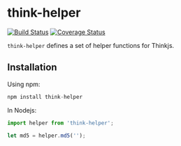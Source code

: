 # think-helper
[![Build Status](https://travis-ci.org/thinkjs/think-helper.svg?branch=master)](https://travis-ci.org/thinkjs/think-helper)
[![Coverage Status](https://coveralls.io/repos/github/thinkjs/think-helper/badge.svg)](https://coveralls.io/github/thinkjs/think-helper)

`think-helper` defines a set of helper functions for Thinkjs.
## Installation

Using npm:

```js
npm install think-helper
```

In Nodejs:

```js
import helper from 'think-helper';

let md5 = helper.md5('');

```